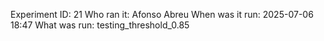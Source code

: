 Experiment ID: 21
Who ran it: Afonso Abreu
When was it run: 2025-07-06 18:47
What was run: testing_threshold_0.85
